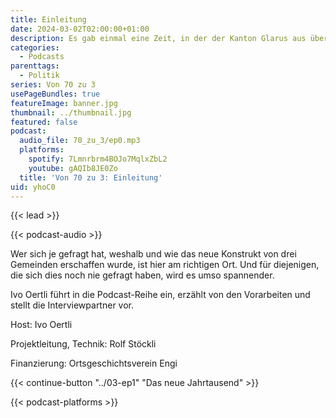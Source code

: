 ```yaml
---
title: Einleitung
date: 2024-03-02T02:00:00+01:00
description: Es gab einmal eine Zeit, in der der Kanton Glarus aus über 70 verschiedenen Gemeinden bestand. Heute sind es noch deren drei
categories:
  - Podcasts
parenttags:
  - Politik
series: Von 70 zu 3
usePageBundles: true
featureImage: banner.jpg
thumbnail: ../thumbnail.jpg
featured: false
podcast:
  audio_file: 70_zu_3/ep0.mp3
  platforms:
    spotify: 7Lmnrbrm4BOJo7MqlxZbL2
    youtube: gAQIb8JE0Zo
  title: 'Von 70 zu 3: Einleitung'
uid: yhoC0
---
```


{{< lead >}}

{{< podcast-audio >}}

Wer sich je gefragt hat, weshalb und wie das neue Konstrukt von drei
Gemeinden erschaffen wurde, ist hier am richtigen Ort. Und für
diejenigen, die sich dies noch nie gefragt haben, wird es umso
spannender.

Ivo Oertli führt in die Podcast-Reihe ein, erzählt von den Vorarbeiten
und stellt die Interviewpartner vor.

Host: Ivo Oertli

Projektleitung, Technik: Rolf Stöckli

Finanzierung: Ortsgeschichtsverein Engi

{{< continue-button "../03-ep1" "Das neue Jahrtausend" >}}

{{< podcast-platforms >}}
